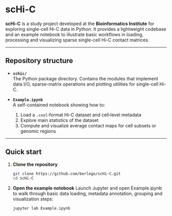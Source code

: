 # scHi-C

**scHi-C** is a study project developed at the **Bioinformatics Institute** for exploring single-cell Hi-C data in Python. It provides a lightweight codebase and an example notebook to illustrate basic workflows in loading, processing and visualizing sparse single-cell Hi-C contact matrices.

---

## Repository structure

- **`schic/`**  
  The Python package directory. Contains the modules that implement data I/O, sparse-matrix operations and plotting utilities for single-cell Hi-C.

- **`Example.ipynb`**  
  A self-contained notebook showing how to:
  1. Load a `.cool`‐format Hi-C dataset and cell‐level metadata
  2. Explore main statistics of the dataset
  3. Compute and visualize average contact maps for cell subsets or genomic regions  

---

## Quick start

1. **Clone the repository**  
   ```bash
   git clone https://github.com/berlogo/scHi-C.git
   cd scHi-C

2. **Open the example notebook**
Launch Jupyter and open Example.ipynb to walk through basic data loading, metadata annotation, grouping and visualization steps:
   ```bash
   jupyter lab Example.ipynb



